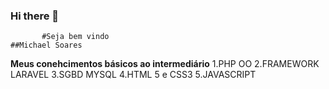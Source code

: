 ### Hi there 👋

<!--
**Michael365-Soares/Michael365-Soares** is a ✨ _special_ ✨ repository because its `README.md` (this file) appears on your GitHub profile.

Here are some ideas to get you started:

- 🔭 I’m currently working on ...
- 🌱 I’m currently learning ...
- 👯 I’m looking to collaborate on ...
- 🤔 I’m looking for help with ...
- 💬 Ask me about ...
- 📫 How to reach me: ...
- 😄 Pronouns: ...
- ⚡ Fun fact: ...
-->
           #Seja bem vindo
    ##Michael Soares
**Meus conehcimentos básicos ao intermediário**
1.PHP OO
2.FRAMEWORK LARAVEL
3.SGBD MYSQL
4.HTML 5 e CSS3
5.JAVASCRIPT
